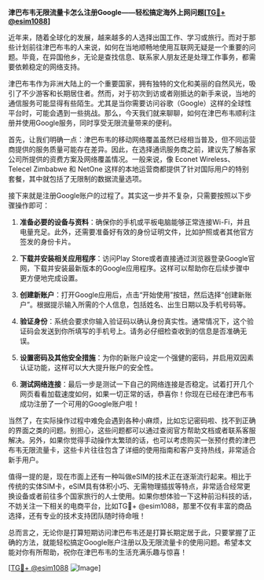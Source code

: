 **津巴布韦无限流量卡怎么注册Google——轻松搞定海外上网问题[[TG💪+ @esim1088](https://t.me/s/esim1088)]**

近年来，随着全球化的发展，越来越多的人选择出国工作、学习或旅行。而对于那些计划前往津巴布韦的人来说，如何在当地顺畅地使用互联网无疑是一个重要的问题。毕竟，在异国他乡，无论是查找信息、联系家人朋友还是处理工作事务，都需要依赖稳定的网络支持。

津巴布韦作为非洲大陆上的一个重要国家，拥有独特的文化和美丽的自然风光，吸引了不少游客和长期居住者。然而，对于初次到访或者刚抵达的新手来说，当地的通信服务可能显得有些陌生。尤其是当你需要访问谷歌（Google）这样的全球性平台时，可能会遇到一些挑战。那么，今天我们就来聊聊，如何在津巴布韦顺利注册并使用Google服务，同时享受无限流量带来的便利。

首先，让我们明确一点：津巴布韦的移动网络覆盖虽然已经相当普及，但不同运营商提供的服务质量可能存在差异。因此，在选择通讯服务商之前，建议先了解各家公司所提供的资费方案及网络覆盖情况。一般来说，像 Econet Wireless、Telecel Zimbabwe 和 NetOne 这样的本地运营商都提供了针对国际用户的特别套餐，其中就包括了无限制的数据流量选项。

接下来就是注册Google账户的过程了。其实这一步并不复杂，只需要按照以下步骤操作即可：

1. **准备必要的设备与资料**：确保你的手机或平板电脑能够正常连接Wi-Fi，并且电量充足。此外，还需要准备好有效的身份证明文件，比如护照或者其他官方签发的身份卡片。
   
2. **下载并安装相关应用程序**：访问Play Store或者直接通过浏览器登录Google官网，下载并安装最新版本的Google应用程序。这样可以帮助你在后续步骤中更方便地完成设置。

3. **创建新账户**：打开Google应用后，点击“开始使用”按钮，然后选择“创建新账户”。根据提示输入所需的个人信息，包括姓名、出生日期以及手机号码等。

4. **验证身份**：系统会要求你输入验证码以确认身份真实性。通常情况下，这个验证码会发送到你所填写的手机号上。请务必仔细检查收到的信息是否准确无误。

5. **设置密码及其他安全措施**：为你的新账户设定一个强健的密码，并启用双因素认证功能，这样可以大大提升账户的安全性。

6. **测试网络连接**：最后一步是测试一下自己的网络连接是否稳定。试着打开几个网页看看加载速度如何，如果一切正常的话，恭喜你！你现在已经在津巴布韦成功注册了一个可用的Google账户啦！

当然了，在实际操作过程中难免会遇到各种小麻烦，比如忘记密码啦、找不到正确的界面之类的问题。别担心，这些问题都可以通过查阅官方帮助文档或者联系客服解决。另外，如果你觉得手动操作太繁琐的话，也可以考虑购买一张预付费的津巴布韦无限流量卡，这些卡片往往包含了详细的使用指南和客户支持热线，非常适合新手用户。

值得一提的是，现在市面上还有一种叫做eSIM的技术正在逐渐流行起来。相比于传统的实体SIM卡，eSIM具有体积小巧、无需物理插拔等特点，非常适合经常更换设备或者前往多个国家旅行的人士使用。如果你想体验一下这种前沿科技的话，不妨关注一下相关的电商平台，比如TG💪+ @esim1088，那里不仅有丰富的商品选择，还有专业的技术支持团队随时待命哦！

总而言之，无论你是打算短期访问津巴布韦还是打算长期定居于此，只要掌握了正确的方法，就能轻松搞定Google账户注册以及无限流量卡的使用问题。希望本文能对你有所帮助，祝你在津巴布韦的生活充满乐趣与惊喜！ 

[[TG💪+ @esim1088](https://t.me/s/esim1088) ![Image](https://i.postimg.cc/4NQfJmqS/Snipaste-2025-05-13-00-14-12.png)]